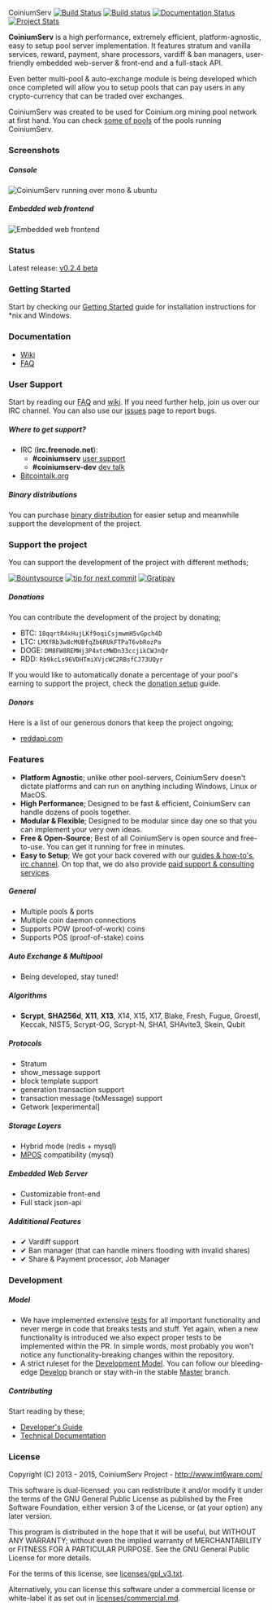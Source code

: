 CoiniumServ 
[![Build Status](https://api.travis-ci.org/CoiniumServ/CoiniumServ.svg?branch=develop)](https://travis-ci.org/CoiniumServ/CoiniumServ) [![Build status](https://ci.appveyor.com/api/projects/status/3x349ig9dt14943t)](https://ci.appveyor.com/project/raistlinthewiz/coiniumserv) [![Documentation Status](https://readthedocs.org/projects/coiniumserv/badge/?version=latest)](https://readthedocs.org/projects/coiniumserv/?badge=latest) [![Project Stats](https://www.openhub.net/p/CoiniumServ/widgets/project_thin_badge.gif)](https://www.openhub.net/p/CoiniumServ)
 
**CoiniumServ** is a high performance, extremely efficient, platform-agnostic, easy to setup pool server implementation. It features stratum and vanilla services, reward, payment, share processors, vardiff & ban managers, user-friendly embedded web-server & front-end and a full-stack API.

Even better multi-pool & auto-exchange module is being developed which once completed will allow you to setup pools that can pay users in any crypto-currency that can be traded over exchanges.

CoiniumServ was created to be used for Coinium.org mining pool network at first hand. You can check [some of pools](https://github.com/int6/CoiniumServ/wiki/Pools) of the pools running CoiniumServ.

### Screenshots

##### Console

![CoiniumServ running over mono & ubuntu](http://i.imgur.com/HvaPVrZ.png)

##### Embedded web frontend

![Embedded web frontend](http://i.imgur.com/oOF8lQ0.png)

### Status

Latest release: [v0.2.4 beta](https://github.com/int6/CoiniumServ/releases/tag/v0.2.4-beta)

### Getting Started

Start by checking our [Getting Started](https://github.com/int6/CoiniumServ/wiki/Getting-Started) guide for installation instructions for *nix and Windows.

### Documentation

* [Wiki](https://github.com/int6/CoiniumServ/wiki/)
* [FAQ](https://github.com/int6/CoiniumServ/wiki/FAQ)

### User Support

Start by reading our [FAQ](https://github.com/int6/CoiniumServ/wiki/FAQ) and [wiki](https://github.com/int6/CoiniumServ/wiki/). If you need further help, join us over our IRC channel. You can also use our [issues](https://github.com/int6/CoiniumServ/issues) page to report bugs.

##### Where to get support?

* IRC (**irc.freenode.net**):
  - **#coiniumserv** [user support](http://webchat.freenode.net/?channels=%23coiniumserv&prompt=1&uio=OT10cnVlde)
  - **#coiniumserv-dev** [dev talk](http://webchat.freenode.net/?channels=%23coiniumserv-dev&prompt=1&uio=OT10cnVlde)
* [Bitcointalk.org](https://bitcointalk.org/index.php?topic=604476.0)

##### Binary distributions

You can purchase [binary distribution](http://www.int6ware.com/shop/coiniumserv/coiniumserv/) for easier setup and meanwhile support the development of the project.

### Support the project

You can support the development of the project with different methods;

[![Bountysource](https://api.bountysource.com/badge/team?team_id=760&style=bounties_received)](https://www.bountysource.com/teams/coinium/issues?utm_source=Coinium&utm_medium=shield&utm_campaign=TEAM_BADGE_1) [![tip for next commit](http://tip4commit.com/projects/760.svg)](http://tip4commit.com/projects/760)  [![Gratipay](http://img.shields.io/badge/gratipay-donate-brightgreen.svg)](https://gratipay.com/on/github/CoiniumServ)

##### Donations

You can contribute the development of the project by donating; 

* BTC: `18qqrtR4xHujLKf9oqiCsjmwmH5vGpch4D`
* LTC: `LMXfRb3w8cMUBfqZb6RUkFTPaT6vbRozPa`
* DOGE: `DM8FW8REMHj3P4xtcMWDn33ccjikCWJnQr`
* RDD: `Rb9kcLs96VDHTmiXVjcWC2RBsfCJ73UQyr`

If you would like to automatically donate a percentage of your pool's earning to support the project, check the [donation setup](https://github.com/int6/CoiniumServ/wiki/Donation) guide.

##### Donors

Here is a list of our generous donors that keep the project ongoing;

* [reddapi.com](https://www.reddapi.com)

### Features
* __Platform Agnostic__; unlike other pool-servers, CoiniumServ doesn't dictate platforms and can run on anything including Windows, Linux or MacOS.
* __High Performance__; Designed to be fast & efficient, CoiniumServ can handle dozens of pools together.
* __Modular & Flexible__; Designed to be modular since day one so that you can implement your very own ideas.
* __Free & Open-Source__; Best of all CoiniumServ is open source and free-to-use. You can get it running for free in minutes.
* __Easy to Setup__; We got your back covered with our [guides & how-to's](https://github.com/int6/CoiniumServ/wiki), [irc channel](http://webchat.freenode.net/?channels=%23coiniumserv&prompt=1&uio=OT10cnVlde). On top that, we do also provide [paid support & consulting services](https://github.com/int6/CoiniumServ#consulting).

##### General

* Multiple pools & ports
* Multiple coin daemon connections
* Supports POW (proof-of-work) coins
* Supports POS (proof-of-stake) coins
 
##### Auto Exchange & Multipool
* Being developed, stay tuned!

##### Algorithms

* __Scrypt__, __SHA256d__, __X11__, __X13__, X14, X15, X17, Blake, Fresh, Fugue, Groestl, Keccak, NIST5, Scrypt-OG, Scrypt-N, SHA1, SHAvite3, Skein, Qubit

##### Protocols

* Stratum
 * show_message support
 * block template support
 * generation transaction support
 * transaction message (txMessage) support
* Getwork [experimental]

##### Storage Layers

* Hybrid mode (redis + mysql)
* [MPOS](https://github.com/MPOS/php-mpos) compatibility (mysql)

##### Embedded Web Server

* Customizable front-end
* Full stack json-api

##### Addititional Features

* ✔ Vardiff support
* ✔ Ban manager (that can handle miners flooding with invalid shares)
* ✔ Share & Payment processor, Job Manager

### Development

##### Model

* We have implemented extensive [tests](https://github.com/int6/CoiniumServ/tree/develop/src/Tests) for all important functionality and never merge in code that breaks tests and stuff. Yet again, when a new functionality is introduced we also expect proper tests to be implemented within the PR. In simple words, most probably you won't notice any functionality-breaking changes within the repository.
* A strict ruleset for the [Development Model](https://github.com/int6/CoiniumServ/wiki/Development-Model). You can follow our bleeding-edge [Develop](https://github.com/int6/CoiniumServ) branch or stay with-in the stable [Master](https://github.com/int6/CoiniumServ/tree/master) branch.

##### Contributing

Start reading by these;

* [Developer's Guide](https://github.com/int6/CoiniumServ/wiki/Developer's-Guide)
* [Technical Documentation](https://github.com/int6/CoiniumServ/wiki/Technical-Documentation)

### License

Copyright (C) 2013 - 2015, CoiniumServ Project - http://www.int6ware.com/

This software is dual-licensed: you can redistribute it and/or modify
it under the terms of the GNU General Public License as published by
the Free Software Foundation, either version 3 of the License, or
(at your option) any later version.

This program is distributed in the hope that it will be useful,
but WITHOUT ANY WARRANTY; without even the implied warranty of
MERCHANTABILITY or FITNESS FOR A PARTICULAR PURPOSE.  See the
GNU General Public License for more details.

For the terms of this license, see [licenses/gpl_v3.txt](https://github.com/int6/CoiniumServ/blob/develop/licenses/gpl_v3.txt).

Alternatively, you can license this software under a commercial
license or white-label it as set out in [licenses/commercial.md](https://github.com/int6/CoiniumServ/blob/develop/licenses/commercial.md).

